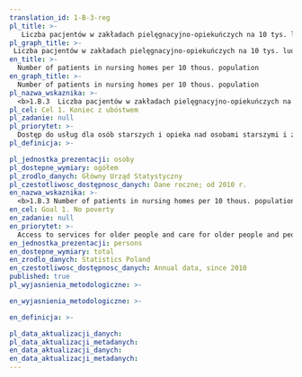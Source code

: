 ```yaml
---
translation_id: 1-B-3-reg
pl_title: >-
   Liczba pacjentów w zakładach pielęgnacyjno-opiekuńczych na 10 tys. ludności
pl_graph_title: >-
 Liczba pacjentów w zakładach pielęgnacyjno-opiekuńczych na 10 tys. ludności
en_title: >-
  Number of patients in nursing homes per 10 thous. population
en_graph_title: >-
  Number of patients in nursing homes per 10 thous. population
pl_nazwa_wskaznika: >-
  <b>1.B.3  Liczba pacjentów w zakładach pielęgnacyjno-opiekuńczych na 10 tys. ludności</b>
pl_cel: Cel 1. Koniec z ubóstwem
pl_zadanie: null
pl_priorytet: >-
  Dostęp do usług dla osób starszych i opieka nad osobami starszymi i z niepełnosprawnościami
pl_definicja: >-

pl_jednostka_prezentacji: osoby
pl_dostepne_wymiary: ogółem
pl_zrodlo_danych: Główny Urząd Statystyczny
pl_czestotliwosc_dostępnosc_danych: Dane roczne; od 2010 r.
en_nazwa_wskaznika: >-
  <b>1.B.3 Number of patients in nursing homes per 10 thous. population</b>
en_cel: Goal 1. No poverty
en_zadanie: null
en_priorytet: >-
  Access to services for older people and care for older people and people with disabilities
en_jednostka_prezentacji: persons
en_dostepne_wymiary: total
en_zrodlo_danych: Statistics Poland
en_czestotliwosc_dostępnosc_danych: Annual data, since 2010
published: true
pl_wyjasnienia_metodologiczne: >-

en_wyjasnienia_metodologiczne: >-

en_definicja: >-

pl_data_aktualizacji_danych:
pl_data_aktualizacji_metadanych:
en_data_aktualizacji_danych:
en_data_aktualizacji_metadanych:
---
```

